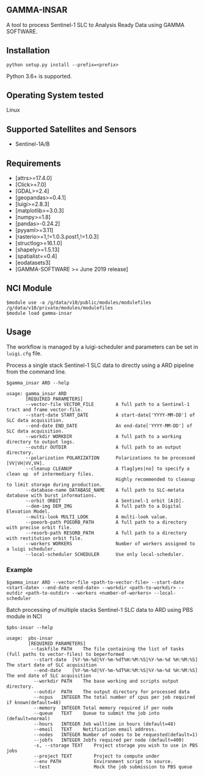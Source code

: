 ## GAMMA-INSAR

A tool to process Sentinel-1 SLC to Analysis Ready Data using GAMMA SOFTWARE.

## Installation

    python setup.py install --prefix=<prefix> 

Python 3.6+ is supported.

## Operating System tested
Linux

## Supported Satellites and Sensors
* Sentinel-1A/B

## Requirements
* [attrs>=17.4.0]
* [Click>=7.0]
* [GDAL>=2.4]
* [geopandas>=0.4.1]
* [luigi>=2.8.3]
* [matplotlib>=3.0.3]
* [numpy>=1.8]
* [pandas>-0.24.2]
* [pyyaml>=3.11]
* [rasterio>=1,!=1.0.3.post1,!=1.0.3]
* [structlog>=16.1.0]
* [shapely>=1.5.13]
* [spatialist==0.4]
* [eodatasets3]
* [GAMMA-SOFTWARE >= June 2019 release]


## NCI Module
	$module use -a /g/data/v10/public/modules/modulefiles /g/data/v10/private/modules/modulefiles 
	$module load gamma-insar

## Usage

The workflow is managed by a luigi-scheduler and parameters can be set in `luigi.cfg` file.


Process a single stack Sentinel-1 SLC data to directly using a ARD pipeline from the command line.

	$gamma_insar ARD --help

	usage: gamma_insar ARD
		   [REQUIRED PARAMETERS]
		   --vector-file VECTOR_FILE        A full path to a Sentinel-1 tract and frame vector-file.
		   --start-date START_DATE		    A start-date['YYYY-MM-DD'] of SLC data acquisition.
		   --end-date END_DATE			    An end-date['YYYY-MM-DD'] of SLC data acquisition.
		   --workdir WORKDIR			    A full path to a working directory to output logs.
	       --outdir OUTDIR                  A full path to an output directory.
		   --polarization POLARIZATION      Polarizations to be processed [VV|VH|VV,VH].	
		   --cleanup CLEANUP			    A flag[yes|no] to specify a clean up  of intermediary files. 
							                Highly recommended to cleanup to limit storage during production.
		   --database-name DATABASE_NAME    A full path to SLC-metata database with burst informations.
		   --orbit ORBIT			        A Sentinel-1 orbit [A|D].
		   --dem-img DEM_IMG			    A full path to a Digital Elevation Model.
		   --multi-look MULTI_LOOK		    A multi-look value.
		   --poeorb-path POEORB_PATH		A full path to a directory with precise orbit file.
		   --resorb-path RESORB_PATH		A full path to a directory with restitution orbit file.
		   --workers WORKERS			    Number of workers assigned to a luigi scheduler.
		   --local-scheduler SCHEDULER		Use only local-scheduler.


### Example 

	$gamma_insar ARD --vector-file <path-to-vector-file> --start-date <start-date> --end-date <end-date> --workdir <path-to-workdir> --outdir <path-to-outdir> --workers <number-of-workers> --local-scheduler 


Batch processing of multiple stacks Sentinel-1 SLC data to ARD using PBS module in NCI

    $pbs-insar --help 
    
    usage:  pbs-insar
            [REQUIRED PARAMETERS]
             --taskfile PATH    The file containing the list of tasks (full paths to vector-files) to beperformed
              --start-date  [%Y-%m-%d|%Y-%m-%dT%H:%M:%S|%Y-%m-%d %H:%M:%S]  The start date of SLC acquisition
              --end-date    [%Y-%m-%d|%Y-%m-%dT%H:%M:%S|%Y-%m-%d %H:%M:%S]  The end date of SLC acquisition
              --workdir PATH    The base working and scripts output directory.
              --outdir  PATH    The output directory for processed data
              --ncpus   INTEGER The total number of cpus per job required if known(default=48)
              --memory  INTEGER Total memory required if per node
              --queue   TEXT    Queue to submit the job into (default=normal)
              --hours   INTEGER Job walltime in hours (default=48)
              --email   TEXT    Notification email address.
              --nodes   INTEGER Number of nodes to be requested(default=1)
              --jobfs   INTEGER Jobfs required per node (default=400)
              -s, --storage TEXT    Project storage you wish to use in PBS jobs
              --project TEXT        Project to compute under
              --env PATH            Environment script to source.
              --test                Mock the job submission to PBS queue

